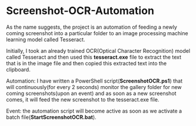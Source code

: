 # Screenshot-OCR-Automation

As the name suggests, the project is an automation of feeding a newly coming screenshot into a particular folder to an image processing machine learning model called Tesseract. 

Initially, I took an already trained OCR(Optical Character Recognition) model called Tesseract and then used this **tesseract.exe** file to extract the text that is in the image file and then copied this extracted text into the clipboard. 

Automation: I have written a PowerShell script(**ScreenshotOCR.ps1**) that will continuously(for every 2 seconds) monitor the gallery folder for new coming screenshots(upon an event) and as soon as a new screenshot comes, it will feed the new screenshot to the tesseract.exe file.

Event: the automation script will become active as soon as we activate a batch file(**StartScreenshotOCR.bat**).
